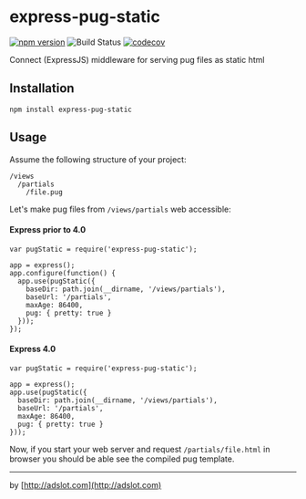 express-pug-static
=============================================================================================================================================

[![npm version](https://badge.fury.io/js/express-pug-static.svg)](https://badge.fury.io/js/express-pug-static)
![Build Status](https://github.com/Adslot/express-pug-static/actions/workflows/node.js.yml/badge.svg)
[![codecov](https://codecov.io/gh/Adslot/express-pug-static/branch/master/graph/badge.svg)](https://codecov.io/gh/Adslot/express-pug-static)

Connect (ExpressJS) middleware for serving pug files as static html

## Installation

    npm install express-pug-static


## Usage

Assume the following structure of your project:

    /views
      /partials
        /file.pug

Let's make pug files from `/views/partials` web accessible:

#### Express prior to 4.0

    var pugStatic = require('express-pug-static');

    app = express();
    app.configure(function() {
      app.use(pugStatic({
        baseDir: path.join(__dirname, '/views/partials'),
        baseUrl: '/partials',
        maxAge: 86400,
        pug: { pretty: true }
      }));
    });

#### Express 4.0


    var pugStatic = require('express-pug-static');

    app = express();
    app.use(pugStatic({
      baseDir: path.join(__dirname, '/views/partials'),
      baseUrl: '/partials',
      maxAge: 86400,
      pug: { pretty: true }
    }));

Now, if you start your web server and request `/partials/file.html` in browser you
should be able see the compiled pug template.

-------------

by [http://adslot.com](http://adslot.com)
